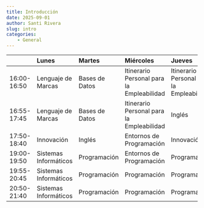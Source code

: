 ```yaml
---
title: Introducción
date: 2025-09-01
author: Santi Rivera
slug: intro
categories:
	- General
---
```


| | Lunes | Martes | Miércoles | Jueves | Viernes |
| :--- | :--- | :--- | :--- | :--- | :--- |
16:00-16:50 | Lenguaje de Marcas | Bases de Datos | Itinerario Personal para la Empleabilidad | Itinerario Personal para la Empleabilidad | Lenguaje de Marcas |
16:55-17:45 | Lenguaje de Marcas | Bases de Datos | Itinerario Personal para la Empleabilidad | Inglés | Sistemas Informáticos |
17:50-18:40 | Innovación | Inglés | Entornos de Programación | Innovación | Sistemas Informáticos |
19:00-19:50 | Sistemas Informáticos | Programación | Entornos de Programación | Programación | Bases de Datos |
19:55-20:45 | Sistemas Informáticos | Programación | Programación | Programación | Bases de Datos |
20:50-21:40 | Sistemas Informáticos | Programación | Programación | Programación | Bases de Datos |